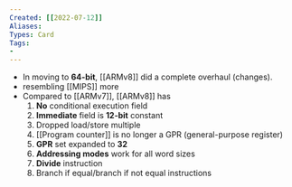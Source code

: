 ```yaml
---
Created: [[2022-07-12]]
Aliases: 
Types: Card
Tags: 
- 
---
```

- In moving to **64-bit**, [[ARMv8]] did a complete overhaul (changes). 
- resembling [[MIPS]] more
- Compared to [[ARMv7]], [[ARMv8]] has 
	1. **No** conditional execution field
	2. **Immediate** field is **12-bit** constant
	3. Dropped load/store multiple
	4. [[Program counter]] is no longer a GPR (general-purpose register)
	5. **GPR** set expanded to **32**
	6. **Addressing modes** work for all word sizes
	7. **Divide** instruction
	8. Branch if equal/branch if not equal instructions